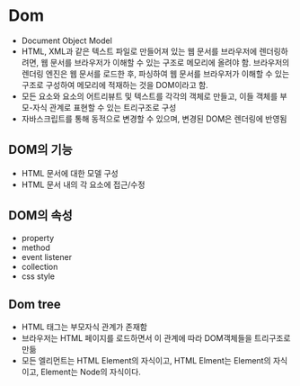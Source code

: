 # Dom
- Document Object Model
- HTML, XML과 같은 텍스트 파일로 만들어져 있는 웹 문서를 브라우저에 렌더링하려면, 웹 문서를 브라우저가 이해할 수 있는 구조로 메모리에 올려야 함. 브라우저의 렌더링 엔진은 웹 문서를 로드한 후, 파싱하여 웹 문서를 브라우저가 이해할 수 있는 구조로 구성하여 메모리에 적재하는 것을 DOM이라고 함.
- 모든 요소와 요소의 어트리뷰트 및 텍스트를 각각의 객체로 만들고, 이들 객체를 부모-자식 관계로 표현할 수 있는 트리구조로 구성
- 자바스크립트를 통해 동적으로 변경할 수 있으며, 변경된 DOM은 렌더링에 반영됨

## DOM의 기능
- HTML 문서에 대한 모델 구성
- HTML 문서 내의 각 요소에 접근/수정

## DOM의 속성
- property
- method
- event listener
- collection
- css style

## Dom tree
- HTML 태그는 부모자식 관계가 존재함
- 브라우저는 HTML 페이지를 로드하면서 이 관계에 따라 DOM객체들을 트리구조로 만듦
- 모든 엘리먼트는 HTML Element의 자식이고, HTML Elment는 Element의 자식이고, Element는 Node의 자식이다.